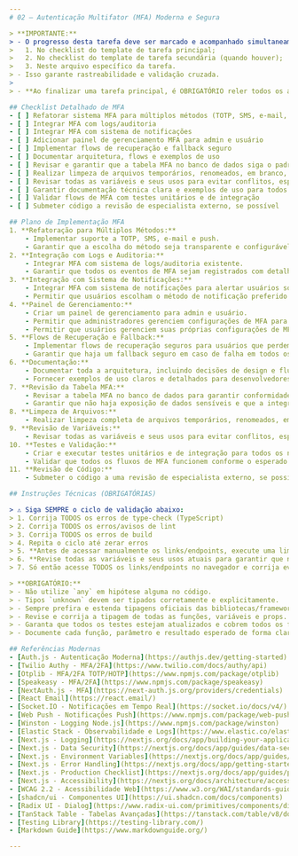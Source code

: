 ```yaml
---
# 02 – Autenticação Multifator (MFA) Moderna e Segura

> **IMPORTANTE:**
> - O progresso desta tarefa deve ser marcado e acompanhado simultaneamente:
>   1. No checklist do template de tarefa principal;
>   2. No checklist do template de tarefa secundária (quando houver);
>   3. Neste arquivo específico da tarefa.
> - Isso garante rastreabilidade e validação cruzada.
>
> - **Ao finalizar uma tarefa principal, é OBRIGATÓRIO reler todos os arquivos da pasta `revisao-completa` para relembrar o processo como um todo antes de iniciar a próxima tarefa principal.**

## Checklist Detalhado de MFA
- [ ] Refatorar sistema MFA para múltiplos métodos (TOTP, SMS, e-mail, push)
- [ ] Integrar MFA com logs/auditoria
- [ ] Integrar MFA com sistema de notificações
- [ ] Adicionar painel de gerenciamento MFA para admin e usuário
- [ ] Implementar flows de recuperação e fallback seguro
- [ ] Documentar arquitetura, flows e exemplos de uso
- [ ] Revisar e garantir que a tabela MFA no banco de dados siga o padrão ABAC puro, sem expor dados sensíveis e mantendo integridade relacional
- [ ] Realizar limpeza de arquivos temporários, renomeados, em branco, marcados para deletar ou resíduos após build
- [ ] Revisar todas as variáveis e seus usos para evitar conflitos, especialmente em autenticação e endpoints seguros
- [ ] Garantir documentação técnica clara e exemplos de uso para todos os flows
- [ ] Validar flows de MFA com testes unitários e de integração
- [ ] Submeter código a revisão de especialista externo, se possível

## Plano de Implementação MFA
1. **Refatoração para Múltiplos Métodos:**
	- Implementar suporte a TOTP, SMS, e-mail e push.
	- Garantir que a escolha do método seja transparente e configurável.
2. **Integração com Logs e Auditoria:**
	- Integrar MFA com sistema de logs/auditoria existente.
	- Garantir que todos os eventos de MFA sejam registrados com detalhes suficientes para auditoria.
3. **Integração com Sistema de Notificações:**
	- Integrar MFA com sistema de notificações para alertar usuários sobre atividades de MFA.
	- Permitir que usuários escolham o método de notificação preferido.
4. **Painel de Gerenciamento:**
	- Criar um painel de gerenciamento para admin e usuário.
	- Permitir que administradores gerenciem configurações de MFA para todos os usuários.
	- Permitir que usuários gerenciem suas próprias configurações de MFA.
5. **Flows de Recuperação e Fallback:**
	- Implementar flows de recuperação seguros para usuários que perdem o acesso ao método MFA.
	- Garantir que haja um fallback seguro em caso de falha em todos os métodos MFA.
6. **Documentação:**
	- Documentar toda a arquitetura, incluindo decisões de design e fluxos de dados.
	- Fornecer exemplos de uso claros e detalhados para desenvolvedores.
7. **Revisão da Tabela MFA:**
	- Revisar a tabela MFA no banco de dados para garantir conformidade com o padrão ABAC puro.
	- Garantir que não haja exposição de dados sensíveis e que a integridade relacional seja mantida.
8. **Limpeza de Arquivos:**
	- Realizar limpeza completa de arquivos temporários, renomeados, em branco, marcados para deletar ou resíduos do processo.
9. **Revisão de Variáveis:**
	- Revisar todas as variáveis e seus usos para evitar conflitos, especialmente em autenticação e endpoints seguros.
10. **Testes e Validação:**
	- Criar e executar testes unitários e de integração para todos os novos fluxos de MFA.
	- Validar que todos os fluxos de MFA funcionem conforme o esperado e sejam seguros.
11. **Revisão de Código:**
	- Submeter o código a uma revisão de especialista externo, se possível, para garantir a qualidade e segurança da implementação.

## Instruções Técnicas (OBRIGATÓRIAS)

> ⚠️ Siga SEMPRE o ciclo de validação abaixo:
> 1. Corrija TODOS os erros de type-check (TypeScript)
> 2. Corrija TODOS os erros/avisos de lint
> 3. Corrija TODOS os erros de build
> 4. Repita o ciclo até zerar erros
> 5. **Antes de acessar manualmente os links/endpoints, execute uma limpeza completa de arquivos temporários, renomeados, em branco, marcados para deletar ou resíduos do processo**
> 6. **Revise todas as variáveis e seus usos atuais para garantir que nada foi quebrado, principalmente em autenticação e endpoints seguros**
> 7. Só então acesse TODOS os links/endpoints no navegador e corrija eventuais erros

> **OBRIGATÓRIO:**
> - Não utilize `any` em hipótese alguma no código.
> - Tipos `unknown` devem ser tipados corretamente e explicitamente.
> - Sempre prefira e estenda tipagens oficiais das bibliotecas/frameworks quando necessário.
> - Revise e corrija a tipagem de todas as funções, variáveis e props.
> - Garanta que todos os testes estejam atualizados e cobrem todos os fluxos críticos.
> - Documente cada função, parâmetro e resultado esperado de forma clara e rastreável.

## Referências Modernas
- [Auth.js - Autenticação Moderna](https://authjs.dev/getting-started)
- [Twilio Authy - MFA/2FA](https://www.twilio.com/docs/authy/api)
- [Otplib - MFA/2FA TOTP/HOTP](https://www.npmjs.com/package/otplib)
- [Speakeasy - MFA/2FA](https://www.npmjs.com/package/speakeasy)
- [NextAuth.js - MFA](https://next-auth.js.org/providers/credentials)
- [React Email](https://react.email/)
- [Socket.IO - Notificações em Tempo Real](https://socket.io/docs/v4/)
- [Web Push - Notificações Push](https://www.npmjs.com/package/web-push)
- [Winston - Logging Node.js](https://www.npmjs.com/package/winston)
- [Elastic Stack - Observabilidade e Logs](https://www.elastic.co/elastic-stack)
- [Next.js - Logging](https://nextjs.org/docs/app/building-your-application/optimizing/logging)
- [Next.js - Data Security](https://nextjs.org/docs/app/guides/data-security)
- [Next.js - Environment Variables](https://nextjs.org/docs/app/guides/environment-variables)
- [Next.js - Error Handling](https://nextjs.org/docs/app/getting-started/error-handling)
- [Next.js - Production Checklist](https://nextjs.org/docs/app/guides/production-checklist)
- [Next.js - Accessibility](https://nextjs.org/docs/architecture/accessibility)
- [WCAG 2.2 - Acessibilidade Web](https://www.w3.org/WAI/standards-guidelines/wcag/)
- [shadcn/ui - Componentes UI](https://ui.shadcn.com/docs/components)
- [Radix UI - Dialog](https://www.radix-ui.com/primitives/components/dialog)
- [TanStack Table - Tabelas Avançadas](https://tanstack.com/table/v8/docs/guide)
- [Testing Library](https://testing-library.com/)
- [Markdown Guide](https://www.markdownguide.org/)

---
```



